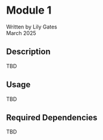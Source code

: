 # Module 1

Written by Lily Gates  
March 2025

## Description
TBD

## Usage
TBD

## Required Dependencies
TBD